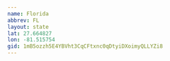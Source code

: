 ```yaml
---
name: Florida
abbrev: FL
layout: state
lat: 27.664827
lon: -81.515754
gid: 1mB5ozzh5E4YBVht3CqCFtxnc0qDtyiDXoimyQLLYZi8
---
```

